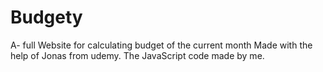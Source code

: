 # Budgety
A- full Website for calculating budget of the current month
Made with the help of Jonas from udemy.
The JavaScript code made by me.
